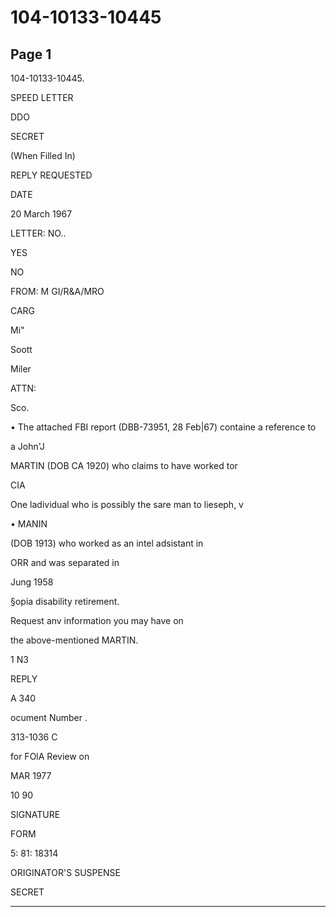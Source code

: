 # 104-10133-10445

## Page 1

104-10133-10445.

SPEED LETTER

DDO

SECRET

(When Filled In)

REPLY REQUESTED

DATE

20 March 1967

LETTER: NO..

YES

NO

FROM: M GI/R&A/MRO

CARG

Mi"

Soott

Miler

ATTN:

Sco.

• The attached FBI report (DBB-73951, 28 Feb|67) containe a reference to

a John'J

MARTIN (DOB CA 1920) who claims to have worked tor

CIA

One ladividual who is possibly the sare man to lieseph, v

• MANIN

(DOB 1913) who worked as an intel adsistant in

ORR and was separated in

Jung 1958

§opia disability retirement.

Request anv information you may have on

the above-mentioned MARTIN.

1 N3

REPLY

A 340

ocument Number .

313-1036 C

for FOlA Review on

MAR 1977

10 90

SIGNATURE

FORM

5: 81: 18314

ORIGINATOR'S SUSPENSE

SECRET

---

